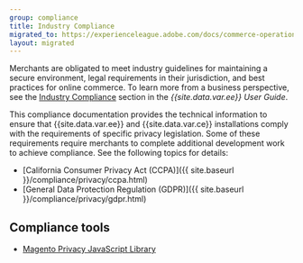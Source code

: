 ```yaml
---
group: compliance
title: Industry Compliance
migrated_to: https://experienceleague.adobe.com/docs/commerce-operations/security-and-compliance/overview.html
layout: migrated
---
```


Merchants are obligated to meet industry guidelines for maintaining a secure environment, legal requirements in their jurisdiction, and best practices for online commerce. To learn more from a business perspective, see the [Industry Compliance](https://docs.magento.com/m2/ee/user_guide/stores/compliance-industry.html) section in the _{{site.data.var.ee}} User Guide_.

This compliance documentation provides the technical information to ensure that {{site.data.var.ee}} and {{site.data.var.ce}} installations comply with the requirements of specific privacy legislation. Some of these requirements require merchants to complete additional development work to achieve compliance. See the following topics for details:

-  [California Consumer Privacy Act (CCPA)]({{ site.baseurl }}/compliance/privacy/ccpa.html)
-  [General Data Protection Regulation (GDPR)]({{ site.baseurl }}/compliance/privacy/gdpr.html)

## Compliance tools

-  [Magento Privacy JavaScript Library](<{{ site.baseurl }}/compliance/privacy/magento-privacy-js-library.html>)

